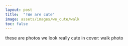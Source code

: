 ```yaml
---
layout: post
title:  "!We are cute"
image: assets/images/we_cute/walk
toc: false
---
```


these are photos we look really cute in
cover: walk photo